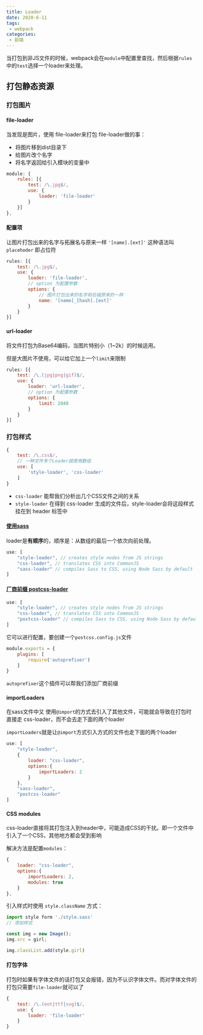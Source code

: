 ```yaml
---
title: Loader
date: 2020-6-11
tags:
 - webpack
categories:
 - 前端
---
```






当打包到非JS文件的时候，webpack会在`module`中配置里查找，然后根据`rules`中的`test`选择一个loader来处理。

## 打包静态资源

### 打包图片

#### file-loader
当发现是图片，使用 file-loader来打包
file-loader做的事：
 - 将图片移到dist目录下
 - 给图片改个名字
 - 将名字返回给引入模块的变量中

```js
module: {
    rules: [{
        test: /\.jpg$/,
        use: {
            loader: 'file-loader'
        }
    }]
},
```

#### 配置项
让图片打包出来的名字与拓展名与原来一样
`'[name].[ext]'` 这种语法叫 `placehoder` 即占位符
```js
rules: [{
    test: /\.jpg$/,
    use: {
        loader: 'file-loader',
        // option 为配置参数
        options: {
            // 图片打包出来的名字和后缀原来的一样
            name: '[name]_[hash].[ext]'
        }
    }
}]
```

#### url-loader
将文件打包为Base64编码，当图片特别小（1~2k）的时候适用。

但是大图片不使用，可以给它加上一个`limit`来限制
```js
rules: [{
    test: /\.(jpg|png|gif)$/,
    use: {
        loader: 'url-loader',
        // option 为配置参数
        options: {
            limit: 2048
        }
    }
}]
```

### 打包样式

```js
{
    test: /\.css$/,
    // 一种文件多个Loader就使用数组
    use: [
        'style-loader', 'css-loader'
    ]
}
```
 - `css-loader` 能帮我们分析出几个CSS文件之间的关系
 - `style-loader` 在得到 css-loader 生成的文件后，style-loader会将这段样式挂在到 header 标签中

#### [使用sass](https://webpack.js.org/loaders/sass-loader/)
loader是**有顺序**的，顺序是：从数组的最后一个依次向前处理。
```js
use: [
    "style-loader", // creates style nodes from JS strings
    "css-loader", // translates CSS into CommonJS
    "sass-loader" // compiles Sass to CSS, using Node Sass by default
]
```

#### [厂商前缀 postcss-loader](https://webpack.js.org/loaders/postcss-loader/)

```js
use: [
    "style-loader", // creates style nodes from JS strings
    "css-loader", // translates CSS into CommonJS
    "postcss-loader" // compiles Sass to CSS, using Node Sass by default
]
```

它可以进行配置，要创建一个`postcss.config.js`文件 
```js
module.exports = {
    plugins: [
        require('autoprefixer')
    ]
}
```

`autoprefixer`这个插件可以帮我们添加厂商前缀


#### importLoaders

在sass文件中又 使用`@import`的方式去引入了其他文件，可能就会导致在打包时直接走 css-loader，而不会去走下面的两个loader

`importLoaders`就是让`@import`方式引入方式的文件也走下面的两个loader

```js
use: [
    "style-loader",
    {
        loader: "css-loader",
        options:{ 
            importLoaders: 2
        } 
    }, 
    "sass-loader",
    "postcss-loader"
]
```
#### CSS modules

css-loader直接将其打包注入到header中，可能造成CSS的干扰。即一个文件中引入了一个CSS，其他地方都会受到影响

解决方法是配置`modules`：
```js
{
    loader: "css-loader",
    options:{ 
        importLoaders: 2,
        modules: true
    } 
},
```
引入样式时使用 `style.className` 方式：
```js
import style form './style.sass'
// 添加样式

const img = new Image();
img.src = girl;

img.classList.add(style.girl)
```

#### 打包字体
打包时如果有字体文件的话打包又会报错，因为不认识字体文件。而对字体文件的打包只需要`file-loader`就可以了
```js
{
    test: /\.(eot|ttf|svg)$/,
    use: {
        loader: 'file-loader'
    }
}
```